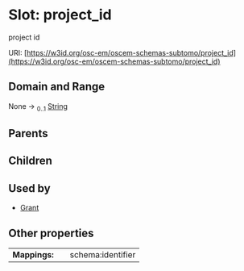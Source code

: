 
# Slot: project_id

project id

URI: [https://w3id.org/osc-em/oscem-schemas-subtomo/project_id](https://w3id.org/osc-em/oscem-schemas-subtomo/project_id)


## Domain and Range

None &#8594;  <sub>0..1</sub> [String](types/String.md)

## Parents


## Children


## Used by

 * [Grant](Grant.md)

## Other properties

|  |  |  |
| --- | --- | --- |
| **Mappings:** | | schema:identifier |